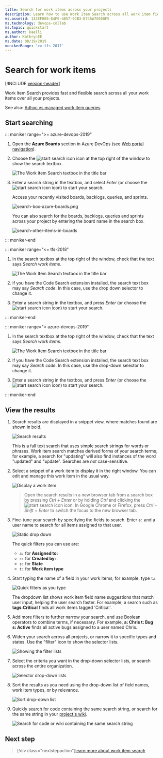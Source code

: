 ```yaml
---
title: Search for work items across your projects
description: Learn how to use Work Item Search across all work item fields and all projects in Azure DevOps and TFS
ms.assetid: 133EF8B9-B4F9-4057-9CB3-E745A7E0B8F5
ms.technology: devops-collab
ms.topic: quickstart
ms.author: kaelli
author: KathrynEE
ms.date: 08/19/2019
monikerRange: '>= tfs-2017'
---
```


# Search for work items

[!INCLUDE [version-header](../../includes/version-tfs-2017-through-vsts.md)]

Work Item Search provides fast and flexible search across all your work items over all your projects.

See also: [Adhoc vs managed work item queries](../../boards/queries/adhoc-vs-managed-queries.md?toc=/azure/devops/project/search/toc.json&bc=/azure/devops/project/search/breadcrumb/toc.json)

<a name="start-search"></a>

## Start searching

::: moniker range=">= azure-devops-2019"

1.  Open the **Azure Boards** section in Azure DevOps (see [Web portal navigation](../navigation/index.md)).

2.  Choose the ![start search icon](media/shared/start-search-icon-new.png) icon at the top right of the window to show the search textbox.

    ![The Work Item Search textbox in the title bar](media/work-item-search-get-started/show-search-box.png)

3.  Enter a search string in the textbox, and select _Enter_ (or choose the
    ![start search icon](media/shared/start-search-icon-new.png) icon) to start your search.

    Access your recently visited boards, backlogs, queries, and sprints.

    ![search-box-azure-boards.png](media/work-item-search-get-started/search-box-azure-boards.png)

    You can also search for the boards, backlogs, queries and sprints across your project by entering the board name in the search box.

    ![search-other-items-in-boards](media/work-item-search-get-started/search-other-items-in-boards.png)

::: moniker-end

::: moniker range="<= tfs-2018"

1.  In the search textbox at the top right of the window, check that the text says
    _Search work items_.

    ![The Work Item Search textbox in the title bar](media/work-item-search-get-started/title-bar-search-box-empty-outlined.png)

2.  If you have the Code Search extension installed, the search text box may
    say _Search code_. In this case, use the drop down selector to change it.

3.  Enter a search string in the textbox, and press _Enter_ (or choose the
    ![start search icon](media/shared/start-search-icon.png) icon) to start your search.

::: moniker-end

::: moniker range="< azure-devops-2019"

1.  In the search textbox at the top right of the window, check that the text says
    _Search work items_.

    ![The Work Item Search textbox in the title bar](media/work-item-search-get-started/title-bar-search-box-empty-outlined.png)

2.  If you have the Code Search extension installed, the search text box may
    say _Search code_. In this case, use the drop-down selector to change it.

3.  Enter a search string in the textbox, and press _Enter_ (or choose the
    ![start search icon](media/shared/start-search-icon.png) icon) to start your search.

::: moniker-end

## View the results

1.  Search results are displayed in a snippet view, where matches found are shown in bold.

    ![Search results](media/work-item-search-get-started/results-matching.png)

    This is a full text search that uses simple search strings for words or phrases.
    Work item search matches derived forms of your search terms; for example, a search for
    "updating" will also find instances of the word "updated" and "update". Searches are _not_ case-sensitive.

1.  Select a snippet of a work item to display it in the right window.
    You can edit and manage this work item in the usual way.

    ![Display a work item](media/work-item-search-get-started/search-results-02.png)

    > Open the search results in a new browser tab from a search box by
    > pressing _Ctrl_ + _Enter_ or by holding _Ctrl_ and clicking the
    > ![start search icon](media/shared/start-search-icon-new.png) icon.
    > In Google Chrome or Firefox, press _Ctrl_ + _Shift_ + _Enter_ to switch the focus
    > to the new browser tab.

1.  Fine-tune your search by specifying the fields to search. Enter `a:` and a user name
    to search for all items assigned to that user.

    ![Static drop down](media/work-item-search-get-started/static-dropdown.png)

    The quick filters you can use are:

    - `a:` for **Assigned to:**
    - `c:` for **Created by:**
    - `s:` for **State**
    - `t:` for **Work item type**<p />

1.  Start typing the name of a field in your work items; for example, type `ta`.

    ![Quick filters as you type](media/work-item-search-get-started/dyna-dropdown.png)

    The dropdown list shows work item field name suggestions
    that match user input, helping the user search faster. For example, a search such as
    **tags:Critical** finds all work items tagged 'Critical'.

1.  Add more filters to further narrow your search, and use Boolean operators
    to combine terms, if necessary. For example,
    **a: Chris t: Bug s: Active** finds all active bugs assigned
    to a user named Chris.

1.  Widen your search across all projects, or narrow it to specific types
    and states. Use the "filter" icon to show the selector lists.

    ![Showing the filter lists](media/shared/show-filters.png)

1.  Select the criteria you want in the drop-down selector lists, or search across the entire organization.

    ![Selector drop-down lists](media/work-item-search-get-started/area-selectors.png)

1.  Sort the results as you need using the drop-down list of field names, work item types, or by relevance.

    ![Sort drop-down list](media/work-item-search-get-started/sort-order.png)

1.  Quickly [search for code](code-search.md) containing the same search string, or search for the same string in your [project's wiki](../wiki/search-wiki.md).

    ![Search for code or wiki containing the same search string](media/work-item-search-get-started/view-code-search.png)

## Next step

> [!div class="nextstepaction"][learn more about work item search](advanced-work-item-search-syntax.md)
